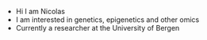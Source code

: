 - Hi I am Nicolas
- I am interested in genetics, epigenetics and other omics
- Currently a researcher at the University of Bergen

